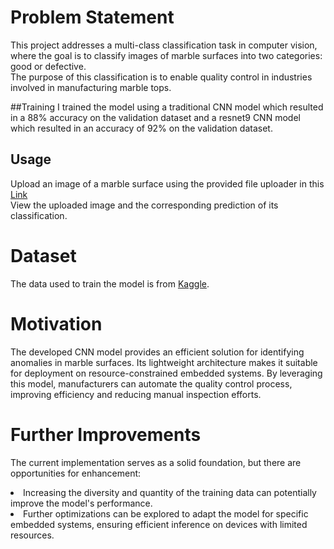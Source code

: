 # Problem Statement
This project addresses a multi-class classification task in computer vision, where the goal is to classify images of marble surfaces into two categories: good or defective.<br> The purpose of this classification is to enable quality control in industries involved in manufacturing marble tops.  

##Training
I trained the model using a traditional CNN model which resulted in a 88% accuracy on the validation dataset and a resnet9 CNN model which resulted in an accuracy of 92% on the validation dataset.
## Usage
Upload an image of a marble surface using the provided file uploader in this [Link](https://kevkibe-marble-surface-anomaly-detection-using-cnn-m-app-sesrxd.streamlit.app/)<br>
View the uploaded image and the corresponding prediction of its classification.

# Dataset
The data used to train the model is from [Kaggle](https://www.kaggle.com/datasets/wardaddy24/marble-surface-anomaly-detection-2).
# Motivation
The developed CNN model provides an efficient solution for identifying anomalies in marble surfaces. Its lightweight architecture makes it suitable for deployment on resource-constrained embedded systems. By leveraging this model, manufacturers can automate the quality control process, improving efficiency and reducing manual inspection efforts.
# Further Improvements
The current implementation serves as a solid foundation, but there are opportunities for enhancement:
<li>Increasing the diversity and quantity of the training data can potentially improve the model's performance.
<li>Further optimizations can be explored to adapt the model for specific embedded systems, ensuring efficient inference on devices with limited resources.


  
